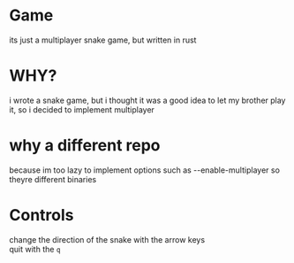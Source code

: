 # Game
its just a multiplayer snake game, but written in rust

# WHY?

i wrote a snake game, but i thought it was a good idea to let my brother play it, so i decided to implement multiplayer


# why a different repo 

because im too lazy to implement options such as --enable-multiplayer so theyre different binaries

# Controls 

change the direction of the snake with the arrow keys
<br>
quit with the `q`
<br>
